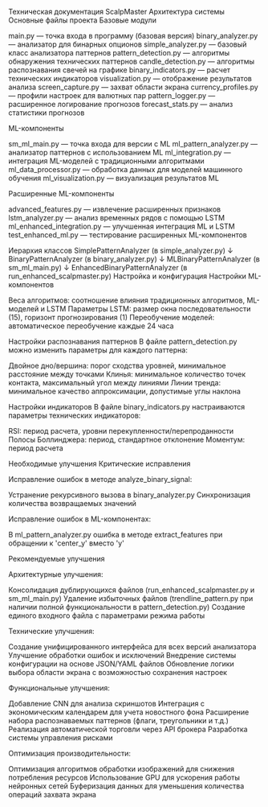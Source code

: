 Техническая документация ScalpMaster
Архитектура системы
Основные файлы проекта
Базовые модули

main.py — точка входа в программу (базовая версия)
binary_analyzer.py — анализатор для бинарных опционов
simple_analyzer.py — базовый класс анализатора паттернов
pattern_detection.py — алгоритмы обнаружения технических паттернов
candle_detection.py — алгоритмы распознавания свечей на графике
binary_indicators.py — расчет технических индикаторов
visualization.py — отображение результатов анализа
screen_capture.py — захват области экрана
currency_profiles.py — профили настроек для валютных пар
pattern_logger.py — расширенное логирование прогнозов
forecast_stats.py — анализ статистики прогнозов

ML-компоненты

sm_ml_main.py — точка входа для версии с ML
ml_pattern_analyzer.py — анализатор паттернов с использованием ML
ml_integration.py — интеграция ML-моделей с традиционными алгоритмами
ml_data_processor.py — обработка данных для моделей машинного обучения
ml_visualization.py — визуализация результатов ML

Расширенные ML-компоненты

advanced_features.py — извлечение расширенных признаков
lstm_analyzer.py — анализ временных рядов с помощью LSTM
ml_enhanced_integration.py — улучшенная интеграция ML и LSTM
test_enhanced_ml.py — тестирование расширенных ML-компонентов

Иерархия классов
SimplePatternAnalyzer (в simple_analyzer.py)
  ↓
BinaryPatternAnalyzer (в binary_analyzer.py)
  ↓
MLBinaryPatternAnalyzer (в sm_ml_main.py)
  ↓
EnhancedBinaryPatternAnalyzer (в run_enhanced_scalpmaster.py)
Настройка и конфигурация
Настройки ML-компонентов

Веса алгоритмов: соотношение влияния традиционных алгоритмов, ML-моделей и LSTM
Параметры LSTM: размер окна последовательности (15), горизонт прогнозирования (1)
Переобучение моделей: автоматическое переобучение каждые 24 часа

Настройки распознавания паттернов
В файле pattern_detection.py можно изменить параметры для каждого паттерна:

Двойное дно/вершина: порог сходства уровней, минимальное расстояние между точками
Клинья: минимальное количество точек контакта, максимальный угол между линиями
Линии тренда: минимальное качество аппроксимации, допустимые углы наклона

Настройки индикаторов
В файле binary_indicators.py настраиваются параметры технических индикаторов:

RSI: период расчета, уровни перекупленности/перепроданности
Полосы Боллинджера: период, стандартное отклонение
Моментум: период расчета

Необходимые улучшения
Критические исправления

Исправление ошибок в методе analyze_binary_signal:

Устранение рекурсивного вызова в binary_analyzer.py
Синхронизация количества возвращаемых значений


Исправление ошибок в ML-компонентах:

В ml_pattern_analyzer.py ошибка в методе extract_features при обращении к 'center_y' вместо 'y'



Рекомендуемые улучшения

Архитектурные улучшения:

Консолидация дублирующихся файлов (run_enhanced_scalpmaster.py и sm_ml_main.py)
Удаление избыточных файлов (trendline_pattern.py при наличии полной функциональности в pattern_detection.py)
Создание единого входного файла с параметрами режима работы


Технические улучшения:

Создание унифицированного интерфейса для всех версий анализатора
Улучшение обработки ошибок и исключений
Внедрение системы конфигурации на основе JSON/YAML файлов
Обновление логики выбора области экрана с возможностью сохранения настроек


Функциональные улучшения:

Добавление CNN для анализа скриншотов
Интеграция с экономическим календарем для учета новостного фона
Расширение набора распознаваемых паттернов (флаги, треугольники и т.д.)
Реализация автоматической торговли через API брокера
Разработка системы управления рисками


Оптимизация производительности:

Оптимизация алгоритмов обработки изображений для снижения потребления ресурсов
Использование GPU для ускорения работы нейронных сетей
Буферизация данных для уменьшения количества операций захвата экрана
